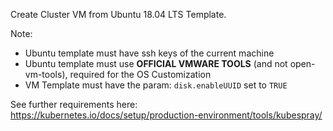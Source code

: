 Create Cluster VM from Ubuntu 18.04 LTS Template.

Note:
* Ubuntu template must have ssh keys of the current machine
* Ubuntu template must use **OFFICIAL VMWARE TOOLS** (and not open-vm-tools), required for the OS Customization
* VM Template must have the param: `disk.enableUUID` set to `TRUE`

See further requirements here: https://kubernetes.io/docs/setup/production-environment/tools/kubespray/

